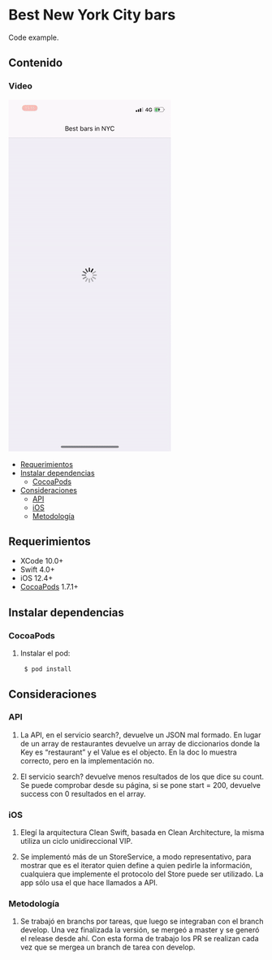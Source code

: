 # Best New York City bars

Code example.

## Contenido

### Video
[![Ver video](app.gif)](https://youtu.be/IeqmN3iBZ34)

* [Requerimientos](#requerimientos)
* [Instalar dependencias](#instalar)
	* [CocoaPods](#cocoapods)
* [Consideraciones](#consideraciones)
   * [API](#api)
   * [iOS](#ios)
   * [Metodología](#metodologia)

## <a name="requerimientos"></a> Requerimientos

* XCode 10.0+
* Swift 4.0+
* iOS 12.4+
* [CocoaPods](https://guides.cocoapods.org/using/using-cocoapods.html) 1.7.1+

## <a name="instalar"></a> Instalar dependencias

### <a name="cocoapods"></a> CocoaPods

1. Instalar el pod:

		$ pod install

## <a name="consideraciones"></a> Consideraciones

### <a name="api"></a> API

1. La API, en el servicio search?, devuelve un JSON mal formado. En lugar de un array de restaurantes devuelve un array de diccionarios donde la Key es “restaurant” y el Value es el objecto. En la doc lo muestra correcto, pero en la implementación no.

2. El servicio search? devuelve menos resultados de los que dice su count. Se puede comprobar desde su página, si se pone start = 200, devuelve success con 0 resultados en el array.

### <a name="ios"></a> iOS

1. Elegí la arquitectura Clean Swift, basada en Clean Architecture,  la misma utiliza un ciclo unidireccional VIP.

2. Se implementó más de un StoreService, a modo representativo, para mostrar que es el iterator quien define a quien pedirle la información, cualquiera que implemente el protocolo del Store puede ser utilizado. La app sólo usa el que hace llamados a API.

### <a name="metodologia"></a> Metodología

1. Se trabajó en branchs por tareas, que luego se integraban con el branch develop. Una vez finalizada la versión, se mergeó a master y se generó el release desde ahí. Con esta forma de trabajo los PR se realizan cada vez que se mergea un branch de tarea con develop.

